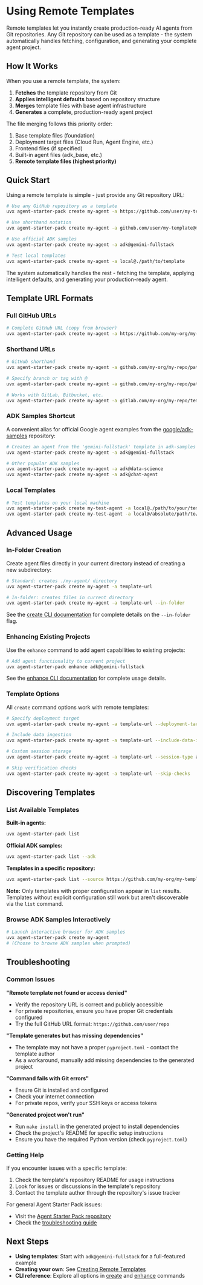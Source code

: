 # Using Remote Templates

Remote templates let you instantly create production-ready AI agents from Git repositories. Any Git repository can be used as a template - the system automatically handles fetching, configuration, and generating your complete agent project.

## How It Works

When you use a remote template, the system:

1. **Fetches** the template repository from Git
2. **Applies intelligent defaults** based on repository structure
3. **Merges** template files with base agent infrastructure
4. **Generates** a complete, production-ready agent project

The file merging follows this priority order:
1. Base template files (foundation)
2. Deployment target files (Cloud Run, Agent Engine, etc.)
3. Frontend files (if specified)
4. Built-in agent files (adk_base, etc.)
5. **Remote template files (highest priority)**

## Quick Start

Using a remote template is simple - just provide any Git repository URL:

```bash
# Use any GitHub repository as a template
uvx agent-starter-pack create my-agent -a https://github.com/user/my-template

# Use shorthand notation
uvx agent-starter-pack create my-agent -a github.com/user/my-template@main

# Use official ADK samples
uvx agent-starter-pack create my-agent -a adk@gemini-fullstack

# Test local templates
uvx agent-starter-pack create my-agent -a local@./path/to/template
```

The system automatically handles the rest - fetching the template, applying intelligent defaults, and generating your production-ready agent.

## Template URL Formats

### Full GitHub URLs
```bash
# Complete GitHub URL (copy from browser)
uvx agent-starter-pack create my-agent -a https://github.com/my-org/my-repo/tree/main/path-to-template
```

### Shorthand URLs
```bash
# GitHub shorthand
uvx agent-starter-pack create my-agent -a github.com/my-org/my-repo/path-to-template

# Specify branch or tag with @
uvx agent-starter-pack create my-agent -a github.com/my-org/my-repo/path-to-template@develop

# Works with GitLab, Bitbucket, etc.
uvx agent-starter-pack create my-agent -a gitlab.com/my-org/my-repo/template@v1.0
```

### ADK Samples Shortcut
A convenient alias for official Google agent examples from the [google/adk-samples](https://github.com/google/adk-samples) repository:

```bash
# Creates an agent from the 'gemini-fullstack' template in adk-samples
uvx agent-starter-pack create my-agent -a adk@gemini-fullstack

# Other popular ADK samples
uvx agent-starter-pack create my-agent -a adk@data-science
uvx agent-starter-pack create my-agent -a adk@chat-agent
```

### Local Templates
```bash
# Test templates on your local machine
uvx agent-starter-pack create my-test-agent -a local@./path/to/your/template
uvx agent-starter-pack create my-test-agent -a local@/absolute/path/to/template
```

## Advanced Usage

### In-Folder Creation
Create agent files directly in your current directory instead of creating a new subdirectory:

```bash
# Standard: creates ./my-agent/ directory
uvx agent-starter-pack create my-agent -a template-url

# In-folder: creates files in current directory
uvx agent-starter-pack create my-agent -a template-url --in-folder
```

See the [create CLI documentation](../cli/create.md) for complete details on the `--in-folder` flag.

### Enhancing Existing Projects
Use the `enhance` command to add agent capabilities to existing projects:

```bash
# Add agent functionality to current project
uvx agent-starter-pack enhance adk@gemini-fullstack
```

See the [enhance CLI documentation](../cli/enhance.md) for complete usage details.

### Template Options
All `create` command options work with remote templates:

```bash
# Specify deployment target
uvx agent-starter-pack create my-agent -a template-url --deployment-target cloud_run

# Include data ingestion
uvx agent-starter-pack create my-agent -a template-url --include-data-ingestion --datastore alloydb

# Custom session storage
uvx agent-starter-pack create my-agent -a template-url --session-type alloydb

# Skip verification checks
uvx agent-starter-pack create my-agent -a template-url --skip-checks
```

## Discovering Templates

### List Available Templates

**Built-in agents:**
```bash
uvx agent-starter-pack list
```

**Official ADK samples:**
```bash
uvx agent-starter-pack list --adk
```

**Templates in a specific repository:**
```bash
uvx agent-starter-pack list --source https://github.com/my-org/my-templates
```

**Note:** Only templates with proper configuration appear in `list` results. Templates without explicit configuration still work but aren't discoverable via the `list` command.

### Browse ADK Samples Interactively
```bash
# Launch interactive browser for ADK samples
uvx agent-starter-pack create my-agent
# (Choose to browse ADK samples when prompted)
```

## Troubleshooting

### Common Issues

**"Remote template not found or access denied"**
- Verify the repository URL is correct and publicly accessible
- For private repositories, ensure you have proper Git credentials configured
- Try the full GitHub URL format: `https://github.com/user/repo`

**"Template generates but has missing dependencies"**
- The template may not have a proper `pyproject.toml` - contact the template author
- As a workaround, manually add missing dependencies to the generated project

**"Command fails with Git errors"**
- Ensure Git is installed and configured
- Check your internet connection
- For private repos, verify your SSH keys or access tokens

**"Generated project won't run"**
- Run `make install` in the generated project to install dependencies
- Check the project's README for specific setup instructions
- Ensure you have the required Python version (check `pyproject.toml`)

### Getting Help

If you encounter issues with a specific template:
1. Check the template's repository README for usage instructions
2. Look for issues or discussions in the template's repository
3. Contact the template author through the repository's issue tracker

For general Agent Starter Pack issues:
- Visit the [Agent Starter Pack repository](https://github.com/GoogleCloudPlatform/agent-starter-pack)
- Check the [troubleshooting guide](../guide/troubleshooting.md)

## Next Steps

- **Using templates**: Start with `adk@gemini-fullstack` for a full-featured example
- **Creating your own**: See [Creating Remote Templates](./creating-remote-templates.md)
- **CLI reference**: Explore all options in [create](../cli/create.md) and [enhance](../cli/enhance.md) commands